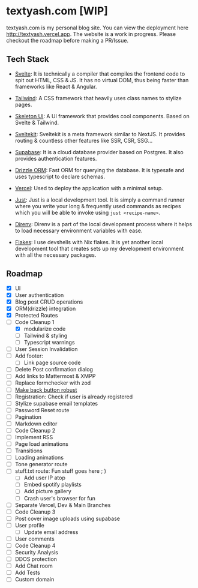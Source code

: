 # textyash.com [WIP]

textyash.com is my personal blog site. You can view the deployment here <http://textyash.vercel.app>. The website is a work in progress. Please checkout the roadmap before making a PR/Issue.

## Tech Stack

* [Svelte](https://svelte.dev): It is technically a compiler that compiles the frontend code to spit out HTML, CSS & JS. It has no virtual DOM, thus being faster than frameworks like React & Angular.

* [Tailwind](https://tailwindcss.com): A CSS framework that heavily uses class names to stylize pages.

* [Skeleton UI](https://www.skeleton.dev): A UI framework that provides cool components. Based on Svelte & Tailwind.

* [Sveltekit](https://kit.svelte.dev): Sveltekit is a meta framework similar to NextJS. It provides routing & countless other features like SSR, CSR, SSG...

* [Supabase](https://supabase.com): It is a cloud database provider based on Postgres. It also provides authentication features.

* [Drizzle ORM](https://orm.drizzle.team): Fast ORM for querying the database. It is typesafe and uses typescript to declare schemas.

* [Vercel](https://vercel.com): Used to deploy the application with a minimal setup. 

* [Just](https://github.com/casey/just): Just is a local development tool. It is simply a command runner where you write your long & frequently used commands as recipes which you will be able to invoke using `just <recipe-name>`.

* [Direnv](https://github.com/direnv/direnv): Direnv is a part of the local development process where it helps to load necessary environment variables with ease.

* [Flakes](https://nixos.org/manual/nix/stable/command-ref/new-cli/nix3-develop): I use devshells with Nix flakes. It is yet another local development tool that creates sets up my development environment with all the necessary packages.

## Roadmap 

* [x] UI
* [x] User authentication
* [x] Blog post CRUD operations
* [x] ORM(drizzle) integration
* [x] Protected Routes
* [ ] Code Cleanup 1
  * [x] modularize code
  * [ ] Tailwind & styling
  * [ ] Typescript warnings
* [ ] User Session Invalidation
* [ ] Add footer:
  * [ ] Link page source code
* [ ] Delete Post confirmation dialog
* [ ] Add links to Mattermost & XMPP
* [ ] Replace formchecker with zod
* [ ] [Make back button robust](https://discord.com/channels/457912077277855764/1219289188445458483)
* [ ] Registration: Check if user is already registered
* [ ] Stylize supabase email templates
* [ ] Password Reset route
* [ ] Pagination
* [ ] Markdown editor
* [ ] Code Cleanup 2
* [ ] Implement RSS
* [ ] Page load animations
* [ ] Transitions
* [ ] Loading animations
* [ ] Tone generator route
* [ ] stuff.txt route: Fun stuff goes here ; )
  * [ ] Add user IP atop
  * [ ] Embed spotify playlists
  * [ ] Add picture gallery
  * [ ] Crash user's browser for fun
* [ ] Separate Vercel, Dev & Main Branches
* [ ] Code Cleanup 3
* [ ] Post cover image uploads using supabase
* [ ] User profile
  * [ ] Update email address
* [ ] User comments
* [ ] Code Cleanup 4
* [ ] Security Analysis
* [ ] DDOS protection
* [ ] Add Chat room
* [ ] Add Tests
* [ ] Custom domain
